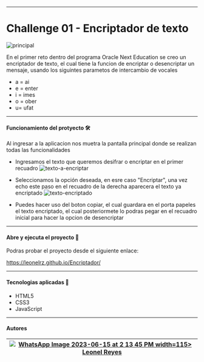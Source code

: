 ------------


# Challenge 01 - Encriptador de texto

![principal](https://github.com/leonelrz/Encriptador/assets/112590041/92dde08a-3a48-4228-b926-32e0b5d9ed98)


En el primer reto dentro del programa Oracle Next Education se creo un encriptador de texto, el cual tiene la funcion de encriptar o desencriptar un mensaje, usando los siguintes parametos de intercambio de vocales 
-  a = ai 
-  e = enter 
-  i = imes 
-  o = ober 
-  u= ufat


------------


#### Funcionamiento del protyecto 🛠️



Al ingresar a la aplicacion nos muetra la pantalla principal donde se realizan todas las funcionalidades 

-  Ingresamos el texto que queremos desifrar o encriptar en el primer recuadro
![texto-a-encriptar](https://github.com/leonelrz/Encriptador/assets/112590041/425464c4-8b1b-42a0-a478-eabf06fa3665)


-  Seleccionamos la opción deseada, en esre caso "Encriptar", una vez echo este paso en el recuadro de la derecha aparecera el texto ya encriptado
![texto-encriptado](https://github.com/leonelrz/Encriptador/assets/112590041/99ff5563-a609-4f39-9b27-16365abcd1a0)

- Puedes hacer uso del boton copiar, el cual guardara en el porta papeles el texto encriptado, el cual posteriormete lo podras pegar en el recuadro inicial para hacer la opcion de desencriptar 


------------


#### Abre y ejecuta el proyecto  📂

Podras probar el proyecto desde el siguiente enlace:

https://leonelrz.github.io/Encriptador/

------------

#### Tecnologias aplicadas 🤖

- HTML5
- CSS3
- JavaScript


------------
#### Autores 
  | [ ![WhatsApp Image 2023-06-15 at 2 13 45 PM width=115><br><sub>Leonel Reyes </sub>](https://github.com/leonelrz/Encriptador/assets/112590041/bec0e997-b904-4536-893f-f2df10a75c5f)](https://github.com/leonelrz) |
  | :---: |
